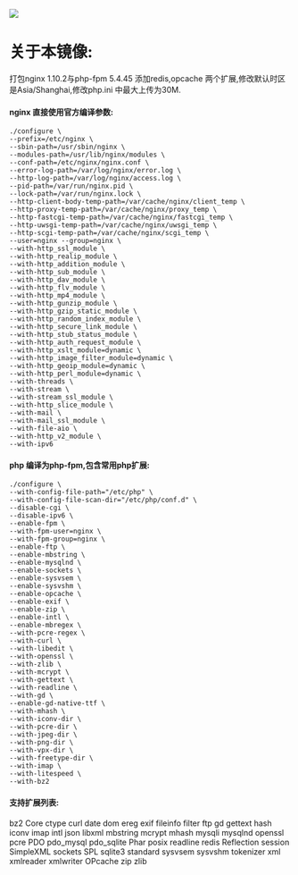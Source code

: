 [![](https://images.microbadger.com/badges/image/qq58945591/nginx_php-fpm.svg)](https://microbadger.com/images/qq58945591/nginx_php-fpm "Get your own image badge on microbadger.com")

# 关于本镜像:

打包nginx 1.10.2与php-fpm 5.4.45 添加redis,opcache 两个扩展,修改默认时区是Asia/Shanghai,修改php.ini 中最大上传为30M.

#### nginx 直接使用官方编译参数:

```
./configure \
--prefix=/etc/nginx \
--sbin-path=/usr/sbin/nginx \
--modules-path=/usr/lib/nginx/modules \
--conf-path=/etc/nginx/nginx.conf \
--error-log-path=/var/log/nginx/error.log \
--http-log-path=/var/log/nginx/access.log \
--pid-path=/var/run/nginx.pid \
--lock-path=/var/run/nginx.lock \
--http-client-body-temp-path=/var/cache/nginx/client_temp \
--http-proxy-temp-path=/var/cache/nginx/proxy_temp \
--http-fastcgi-temp-path=/var/cache/nginx/fastcgi_temp \
--http-uwsgi-temp-path=/var/cache/nginx/uwsgi_temp \
--http-scgi-temp-path=/var/cache/nginx/scgi_temp \
--user=nginx --group=nginx \
--with-http_ssl_module \
--with-http_realip_module \
--with-http_addition_module \
--with-http_sub_module \
--with-http_dav_module \
--with-http_flv_module \
--with-http_mp4_module \
--with-http_gunzip_module \
--with-http_gzip_static_module \
--with-http_random_index_module \
--with-http_secure_link_module \
--with-http_stub_status_module \
--with-http_auth_request_module \
--with-http_xslt_module=dynamic \
--with-http_image_filter_module=dynamic \
--with-http_geoip_module=dynamic \
--with-http_perl_module=dynamic \
--with-threads \
--with-stream \
--with-stream_ssl_module \
--with-http_slice_module \
--with-mail \
--with-mail_ssl_module \
--with-file-aio \
--with-http_v2_module \
--with-ipv6
```

#### php 编译为php-fpm,包含常用php扩展:

```
./configure \
--with-config-file-path="/etc/php" \
--with-config-file-scan-dir="/etc/php/conf.d" \
--disable-cgi \
--disable-ipv6 \
--enable-fpm \
--with-fpm-user=nginx \
--with-fpm-group=nginx \
--enable-ftp \
--enable-mbstring \
--enable-mysqlnd \
--enable-sockets \
--enable-sysvsem \
--enable-sysvshm \
--enable-opcache \
--enable-exif \
--enable-zip \
--enable-intl \
--enable-mbregex \
--with-pcre-regex \
--with-curl \
--with-libedit \
--with-openssl \
--with-zlib \
--with-mcrypt \
--with-gettext \
--with-readline \
--with-gd \
--enable-gd-native-ttf \
--with-mhash \
--with-iconv-dir \
--with-pcre-dir \
--with-jpeg-dir \
--with-png-dir \
--with-vpx-dir \
--with-freetype-dir \
--with-imap \
--with-litespeed \
--with-bz2 
```
#### 支持扩展列表:

bz2 Core ctype curl date dom ereg exif fileinfo filter ftp gd gettext hash iconv imap intl json libxml mbstring mcrypt mhash mysqli mysqlnd openssl pcre PDO pdo_mysql pdo_sqlite Phar posix readline redis Reflection session SimpleXML sockets SPL sqlite3 standard sysvsem sysvshm tokenizer xml xmlreader xmlwriter OPcache zip zlib


